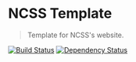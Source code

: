 NCSS Template
=============

> Template for NCSS's website.

[![Build Status](https://img.shields.io/travis/redaxmedia/ncss-template.svg)](https://travis-ci.org/redaxmedia/ncss-template)
[![Dependency Status](https://gemnasium.com/badges/github.com/redaxmedia/ncss-template.svg)](https://gemnasium.com/github.com/redaxmedia/ncss-template)
